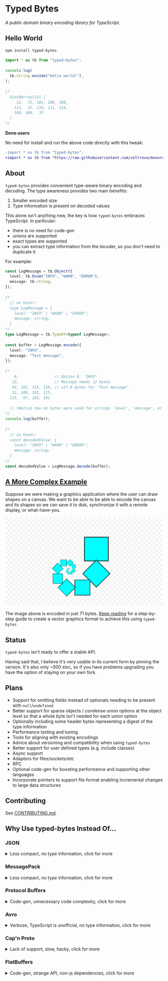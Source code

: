# Typed Bytes

*A public domain binary encoding library for TypeScript.*

## Hello World

```sh
npm install typed-bytes
```

```ts
import * as tb from "typed-bytes";

console.log(
  tb.string.encode("Hello world!"),
);

/*
  Uint8Array(13) [
     12,  72, 101, 108, 108,
    111,  32, 119, 111, 114,
    108, 100,  33
  ]
*/
```

**Deno users**

No need for install and run the above code directly with this tweak:

```diff
-import * as tb from "typed-bytes";
+import * as tb from "https://raw.githubusercontent.com/voltrevo/monorepo/0bb6b07/projects/typed-bytes/mod.ts";
```

## About

`typed-bytes` provides convenient type-aware binary encoding and decoding. The
type awareness provides two main benefits:

1. Smaller encoded size
2. Type information is present on decoded values

This alone isn't anything new, the key is how `typed-bytes` embraces TypeScript.
In particular:
- there is no need for code-gen
- unions are supported
- exact types are supported
- you can extract type information from the bicoder, so you don't need to duplicate it

For example:

```ts
const LogMessage = tb.Object({
  level: tb.Enum("INFO", "WARN", "ERROR"),
  message: tb.string,
});

/*
  // on hover:
  type LogMessage = {
    level: "INFO" | "WARN" | "ERROR";
    message: string;
  }
*/
type LogMessage = tb.TypeOf<typeof LogMessage>;

const buffer = LogMessage.encode({
  level: "INFO",
  message: "Test message",
});

/*
    0,                // Option 0: 'INFO'
   12,                // Message needs 12 bytes
   84, 101, 115, 116, // utf-8 bytes for "Test message"
   32, 109, 101, 115,
  115,  97, 103, 101

  // (Notice how no bytes were used for strings 'level', 'message', or 'INFO')
*/
console.log(buffer);

/*
  // on hover:
  const decodedValue: {
    level: "INFO" | "WARN" | "ERROR";
    message: string;
  }
*/
const decodedValue = LogMessage.decode(buffer);
```

## [A More Complex Example](./examples/Shapes/README.md)

Suppose we were making a graphics application where the user can draw shapes on
a canvas. We want to be able to be able to encode the canvas and its shapes so
we can save it to disk, synchronize it with a remote display, or what-have-you.

![Snake](./examples/Shapes/tutorial/step10/drawing.png)

The image above is encoded in just 71 bytes.
[Keep reading](./examples/Shapes/README.md) for a step-by-step guide to create a
vector graphics format to achieve this using `typed-bytes`.

## Status

`typed-bytes` isn't ready to offer a stable API.

Having said that, I believe it's very usable in its current form by pinning the
version. It's also only ~500 sloc, so if you have problems upgrading you have
the option of staying on your own fork.

## Plans

- Support for omitting fields instead of optionals needing to be present with
`null`/`undefined`
- Better support for sparse objects / condense union options at the object
level so that a whole byte isn't needed for each union option
- Optionally including some header bytes representing a digest of the type
information
- Performance testing and tuning
- Tools for aligning with existing encodings
- Advice about versioning and compatibility when using `typed-bytes`
- Better support for user defined types (e.g. include classes)
- Async support
- Adaptors for files/sockets/etc
- RPC
- Optional code-gen for boosting performance and supporting other languages
- Incorporate pointers to support file format enabling incremental changes to
large data structures

## Contributing

See [CONTRIBUTING.md](./CONTRIBUTING.md).

## Why Use typed-bytes Instead Of...

### JSON

<details>
<summary>Less compact, no type information, click for more</summary>

1. typed-bytes is more compact:

```ts
const msg: LogMessage = {
  type: 'INFO',
  message: 'Test message',
};

new TextEncoder().encode(JSON.stringify(msg)); // 40 bytes
LogMessage.encode(msg);                        // 14 bytes
```

Of course, typed-bytes is relying on the type information to achieve this, and
you need that information to decode the buffer. With JSON, you can decode it in
a different place with just `JSON.parse`.

2. `JSON.parse` doesn't check the structure being decoded and doesn't provide
type information:

```ts
// on hover:
// const jsonValue: any
const jsonValue = JSON.parse('{"type":"INFO","message":"Test message"}');

// on hover:
// const tbValue: {
//     level: "INFO" | "WARN" | "ERROR";
//     message: string;
// }
const tbValue = LogMessage.decode(buffer);
```

If you still really like JSON for its human readable format, and you like JSON's
API, you might still be interested in using `typed-bytes` for its type
information. I have included `tb.JSON` to mirror the `JSON` api like so:

```ts
// on hover:
// const typedValue: {
//     level: "INFO" | "WARN" | "ERROR";
//     message: string;
// }
const typedValue = tb.JSON.parse(
  LogMessage,
  '{"type":"INFO","message":"Test message"}',
);
// (This will also throw if the json is not a valid LogMessage.)

const jsonString = tb.JSON.stringify(LogMessage, {
  // These fields are type checked against `LogMessage`
  level: 'INFO',
  message: 'Test message',
});
```

(If you're not interested in type information, then I'm not sure why you're here
😄.)
</details>

### MessagePack

<details>
<summary>Less compact, no type information, click for more</summary>

1. typed-bytes is more compact:

```ts
const msg: LogMessage = {
  type: 'INFO',
  message: 'Test message',
};

msgpack.encode(msg);    // 33 bytes
LogMessage.encode(msg); // 14 bytes
```

Of course, typed-bytes is relying on the type information to achieve this, and
you need that information to decode the buffer. With MessagePack, you can decode
the json in a different place with only the MessagePack library.

2. MessagePack doesn't check the structure being decoded and doesn't provide
type information:

```ts
// on hover:
// const msgpackValue: unknown
const msgpackValue = msgpack.decode(buffer);

// on hover:
// const tbValue: {
//     level: "INFO" | "WARN" | "ERROR";
//     message: string;
// }
const tbValue = LogMessage.decode(buffer);
```
</details>

### Protocol Buffers

<details>
<summary>Code-gen, unnecessary code complexity, click for more</summary>

[Protobuf mini-project containing these examples.](./comparisons/protobuf/README.md)

1. Requires learning a special-purpose `.proto` language (can be a positive *if* you need to
share a protocol with a team that doesn't want to interact with TypeScript)

```proto
// messages.proto

syntax = "proto3";

message LogMessage {
  enum Level {
    INFO = 1;
    WARN = 2;
    ERROR = 3;
  }

  Level level = 1;
  string message = 2;
}
```

2. Requires code-gen:

```sh
pbjs messages.proto -t static-module -o messages.js
pbts messages.js -o messages.d.ts
```

3. Protobuf requires you to use its wrappers around your objects which is more verbose:

```ts
// More verbose: special protobuf object instead of vanilla object
const msg = new LogMessage({
  // More verbose: enum wrapper instead of vanilla string
  level: LogMessage.Level['INFO'],
  message: 'Test message',
});
```

4. Assuming you want to use protobuf version 3 (as opposed to version 2 which was superseded by version 3 five years ago), protobuf forces all fields to be optional.

TypeScript cannot tell you when you have forgotten a field:

```ts
const msg = new LogMessage({
  // Forgot `level`, but this compiles just fine
  message: 'Test message',
});
```

Protobuf is inconsistent about how it represents missing fields:

```ts
const emptyMessage = LogMessage.decode(
  LogMessage.encode(new LogMessage()).finish(),
);
```

If you use protobuf's wrapped object (and likely other contexts when using cross-language tooling) it will give you its default value for that type:

```ts
console.log(JSON.stringify(emptyMessage.message)); /*
  ""
*/

// This means you can't tell the difference between the field being missing or
// present as an empty string when accessing the field in this way.
```

But if you want to work with plain objects, `.toJSON` will omit the fields entirely:

```ts
console.log(emptyMessage.toJSON()); /*
  {}
*/
```

In the real world, fields are very often required. It is generally the expected default when programming - if you say that a structure has a field, then an instance of that structure must have that field.

In many cases, this means you need to take special care to deal with the fact that protobuf considers your fields to be optional, even though your application considers messages that are missing those fields to be invalid, and thus should never have been encoded/decoded in the first place.

Protobuf's reason for doing this is that it helps with compatibility. If you are forced to check whether fields are present, then an old message which doesn't have that field will be able to be processed by your upgrade that includes that field (even if that means the upgrade throws it out because it is required nonetheless). Some may find this valuable. `typed-bytes` allows you to make this decision instead of deciding for you.

5. `typed-bytes` allows entities of all shapes and sizes, but protobuf only
supports objects:

```ts
const LogMessages = tb.Array(LogMessage);
```

If you want an array in protobuf, you must wrap it in an object:

```proto
message LogMessages {
  repeated LogMessage content = 1;
}
```
</details>

### Avro

<details>
<summary>Verbose, TypeScript is unofficial, no type information, click for
more</summary>

[Avro mini-project containing these examples.](./comparisons/avro/README.md)

Note: avro doesn't have any official support for JavaScript or TypeScript. The
best unofficial library appears to be [avsc](https://github.com/mtth/avsc), and
this is being used for comparison here.

1. avsc's first example from
[their README.md](https://github.com/mtth/avsc/blob/master/README.md) is
rejected by the TypeScript compiler.

```ts
import avro from 'avsc';

/*
Argument of type '{ type: "record"; fields: ({ name: string; type: { type: "enum"; symbols: string[]; }; } | { name: string; type: string; })[]; }' is not assignable to parameter of type 'Schema'.
  Type '{ type: "record"; fields: ({ name: string; type: { type: "enum"; symbols: string[]; }; } | { name: string; type: string; })[]; }' is not assignable to type 'string'. ts(2345)
*/
const type = avro.Type.forSchema({
  type: 'record',
  fields: [
    {name: 'kind', type: {type: 'enum', symbols: ['CAT', 'DOG']}},
    {name: 'name', type: 'string'}
  ]
});
```

On troubleshooting this I discovered the `name` field is required, so you can
fix the example above by adding that field at the top level and also in the
embedded enum type.

2. Schemas are much more verbose than `typed-bytes`:

```ts
// avsc
const LogMessage = avro.Type.forSchema({
  name: 'LogMessage',
  type: 'record',
  fields: [
    {
      name: 'level',
      type: {
        type: 'enum',
        name: 'Level',
        symbols: ['INFO', 'WARN', 'ERROR'],
      },
    },
    { name: 'message', type: 'string' },
  ],
});
```

```ts
// typed-bytes
const LogMessage = tb.Object({
  level: tb.Enum("INFO", "WARN", "ERROR"),
  message: tb.string,
});
```

3. Type information is not available to the TypeScript compiler (or your IDE):

```ts
// `.toBuffer` below is typed as:
// (method) Type.toBuffer(value: any): any
const buf = LogMessage.toBuffer({
  level: 'INFO',
  message: 'Test message',
});
```

This also means if you want a TypeScript definition of this object, you'll need
to define it redundantly, and TypeScript can't protect you from that redundant
type getting out of sync with your avro schema.

By comparison, in typed-bytes, you can write:

```ts
type LogMessage = tb.TypeOf<typeof LogMessage>;
```
</details>

### Cap'n Proto

<details>
<summary>Lack of support, slow, hacky, click for more</summary>

To be clear, we are talking about using Cap'n Proto from TypeScript here. If you
are not using TypeScript these comparisons do not apply.

1. Library describes itself as slow.

> Because v8 cannot inline or otherwise optimize calls into C++ code, and because the C++ bindings are implemented in terms of the "dynamic" API, this implementation is actually very slow.

[node-capnp docs](https://github.com/capnproto/node-capnp#this-implementation-is-slow)

2. Library describes itself as hacky.

> This package is a hacky wrapper around the Cap'n Proto C++ library.

[node-capnp docs](https://github.com/capnproto/node-capnp#capn-proto-bindings-for-nodejs)

3. Cap'n Proto requires that you install it at the system level.

Simply running `npm install capnp` does not work:

```
// lots of noise
npm ERR! ../src/node-capnp/capnp.cc:31:10: fatal error: capnp/dynamic.h: No such file or directory
npm ERR!    31 | #include <capnp/dynamic.h>
// lots more noise
```

[As commented by a `node-capnp` member](https://github.com/capnproto/node-capnp/issues/41#issuecomment-388421409),
this is a requirement.

4. After installing at the system level, `npm install capnp` still does not
work.

I'm running nodejs 16.1.0 on ubuntu 20.04, and I was able to install Cap'n Proto
on my system to fufil the requirement above just fine with
`sudo apt install capnproto`. However, `npm install capnp` continues to fail
with the same error.

I'd like to expand on the Cap'n Proto comparison, but for now I think it is
clear enough that Cap'n Proto is not currently suitable for use with TypeScript.
[Contributions welcome](./CONTRIBUTING.md).
</details>

### FlatBuffers

<details>
<summary>Code-gen, strange API, non-js dependencies, click for more</summary>

[FlatBuffers mini-project containing these examples.](./comparisons/flatbuffers/README.md)

1. Requires learning a special-purpose `.fbs` language.

Here's the `.fbs` file for `LogMessage`:

```fbs
// FlatBuffers doesn't appear to require namespaces, but for some reason they
// are needed to get correct TypeScript output.
namespace Sample;

enum Level: byte { INFO = 0, WARN = 1, ERROR = 2 }

table LogMessage {
  level: Level;
  message: string;
}
```

2. Requires code-gen.

```sh
flatc --ts LogMessage.fbs
```

3. Code-gen requires non-js dependency `flatc`.

On Ubuntu 20.04 I was able to install using:

```sh
sudo apt install flatbuffers-compiler
```

4. Version 2.0.0 of the npm package was released in a broken state.

Hopefully they have fixed this by the time you're reading this. I was unlucky
enough to try to use FlatBuffers for the first time on the day this release went
out, and it took me some time to realise that 2.0.0 was just broken and I needed
to install 1.x.

(Simply running `require('flatbuffers')` threw an error. As far as I can tell
the artifact they pushed to npm was incomplete.)

5. `flatc`'s TypeScript code requires a workaround to compile.

The first line of code generated by `flatc` is:

```ts
import { flatbuffers } from "./flatbuffers"
```

(In fact, for some reason, if you don't specify a namespace in your `.fbs` file,
`flatc` doesn't even emit this import, and generates unresolved references to
`flatbuffers`.)

`./flatbuffers` does not exist, but it's clear this is intended to be the
FlatBuffers library.

[Their TypeScript guide](https://google.github.io/flatbuffers/flatbuffers_guide_use_typescript.html)
doesn't mention this, but the fix in my case was to create `./flatbuffers.ts`
with this content:

```ts
export { flatbuffers } from 'flatbuffers';
```

6. FlatBuffers' API is... strange

Here's what I came up with to encode a `LogMessage`:

```ts
let builder = new flatbuffers.Builder();

// Strings need to be created externally, otherwise FlatBuffers throws:
//  Error: FlatBuffers: object serialization must not be nested.
//
// (typed-bytes doesn't have this kind of issue)
const testMessage = builder.createString('Test message');

// This is clumsy and verbose. I'd also argue it doesn't even meet the
// requirement of encoding a LogMessage as binary. Instead it's an API that
// gives you some tools to help you do that in a way that is still very manual.
Sample.LogMessage.startLogMessage(builder);
Sample.LogMessage.addLevel(builder, Sample.Level.INFO);
Sample.LogMessage.addMessage(builder, testMessage);
const msgOffset = Sample.LogMessage.endLogMessage(builder);
builder.finish(msgOffset);

const buf = builder.asUint8Array();

console.log(buf); /*
  // This is really long. I'm not sure why. The other schema-based encodings
  // (including typed-bytes) have managed 14-16 bytes. I'm not going to put this
  // as a concrete point for now because it might not be true outside of this
  // example and FlatBuffers has proved exceptionally difficult to work with so
  // I don't have enough time to get to the bottom of this. If you know more
  // about what's going on please consider contributing.
  Uint8Array(40) [
     12,   0,   0,  0,   8,   0,   8,   0,   0,   0,
      4,   0,   8,  0,   0,   0,   4,   0,   0,   0,
     12,   0,   0,  0,  84, 101, 115, 116,  32, 109,
    101, 115, 115, 97, 103, 101,   0,   0,   0,   0
  ]
*/
```

the decode part is almost as strange:

```ts
const byteBuffer = new flatbuffers.ByteBuffer(buf);
const decodedValue = Sample.LogMessage.getRootAsLogMessage(byteBuffer)

// Outputs internal details and not level/message:
console.log(decodedValue);

// You need to get the fields one by one.
console.log({
  level: decodedValue.level(), // 0, not 'INFO'
  message: decodedValue.message(),
});
```

I think FlatBuffers is intended to be very low level. It's targeting a use case
where you interact directly with bytes instead of ever really having js-native
objects. Even so, I expect it is possible to make this API much more ergonomic,
and I think it's just a case of trying to support every major language, and js
simply hasn't received enough attention to make something that's simple to use.

</details>

